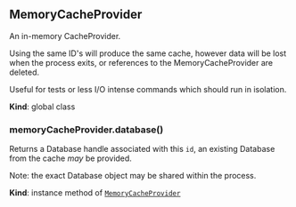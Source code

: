 <a name="MemoryCacheProvider"></a>

## MemoryCacheProvider

An in-memory CacheProvider.

Using the same ID's will produce the same cache, however data will be lost when
the process exits, or references to the MemoryCacheProvider are deleted.

Useful for tests or less I/O intense commands which should run in isolation.

**Kind**: global class  
<a name="MemoryCacheProvider+database"></a>

### memoryCacheProvider.database()

Returns a Database handle associated with this `id`,
an existing Database from the cache _may_ be provided.

Note: the exact Database object may be shared within the process.

**Kind**: instance method of [<code>MemoryCacheProvider</code>](#MemoryCacheProvider)
